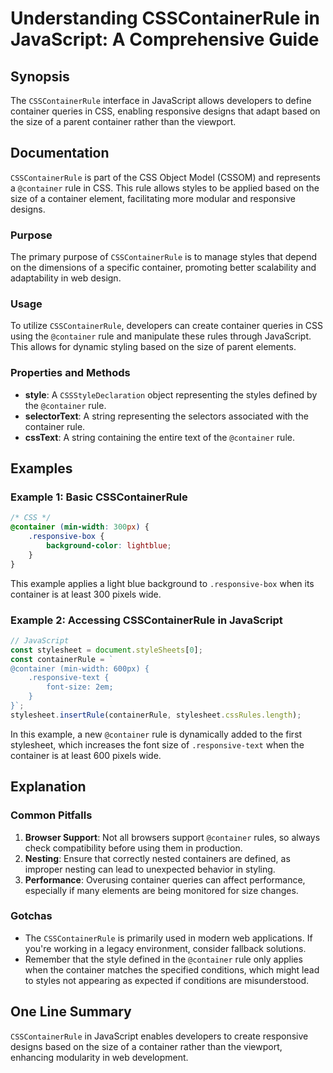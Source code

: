 <!--
Meta Description: # Understanding CSSContainerRule in JavaScript: A Comprehensive Guide ## Synopsis The `CSSContainerRule` interface in JavaScript allows developers to ...
Meta Keywords: container, csscontainerrule, rule, javascript, responsive
-->

# Understanding CSSContainerRule in JavaScript: A Comprehensive Guide

## Synopsis
The `CSSContainerRule` interface in JavaScript allows developers to define container queries in CSS, enabling responsive designs that adapt based on the size of a parent container rather than the viewport.

## Documentation
`CSSContainerRule` is part of the CSS Object Model (CSSOM) and represents a `@container` rule in CSS. This rule allows styles to be applied based on the size of a container element, facilitating more modular and responsive designs.

### Purpose
The primary purpose of `CSSContainerRule` is to manage styles that depend on the dimensions of a specific container, promoting better scalability and adaptability in web design.

### Usage
To utilize `CSSContainerRule`, developers can create container queries in CSS using the `@container` rule and manipulate these rules through JavaScript. This allows for dynamic styling based on the size of parent elements.

### Properties and Methods
- **style**: A `CSSStyleDeclaration` object representing the styles defined by the `@container` rule.
- **selectorText**: A string representing the selectors associated with the container rule.
- **cssText**: A string containing the entire text of the `@container` rule.

## Examples

### Example 1: Basic CSSContainerRule
```css
/* CSS */
@container (min-width: 300px) {
    .responsive-box {
        background-color: lightblue;
    }
}
```
This example applies a light blue background to `.responsive-box` when its container is at least 300 pixels wide.

### Example 2: Accessing CSSContainerRule in JavaScript
```javascript
// JavaScript
const stylesheet = document.styleSheets[0];
const containerRule = `
@container (min-width: 600px) {
    .responsive-text {
        font-size: 2em;
    }
}`;
stylesheet.insertRule(containerRule, stylesheet.cssRules.length);
```
In this example, a new `@container` rule is dynamically added to the first stylesheet, which increases the font size of `.responsive-text` when the container is at least 600 pixels wide.

## Explanation
### Common Pitfalls
1. **Browser Support**: Not all browsers support `@container` rules, so always check compatibility before using them in production.
2. **Nesting**: Ensure that correctly nested containers are defined, as improper nesting can lead to unexpected behavior in styling.
3. **Performance**: Overusing container queries can affect performance, especially if many elements are being monitored for size changes.

### Gotchas
- The `CSSContainerRule` is primarily used in modern web applications. If you're working in a legacy environment, consider fallback solutions.
- Remember that the style defined in the `@container` rule only applies when the container matches the specified conditions, which might lead to styles not appearing as expected if conditions are misunderstood.

## One Line Summary
`CSSContainerRule` in JavaScript enables developers to create responsive designs based on the size of a container rather than the viewport, enhancing modularity in web development.
